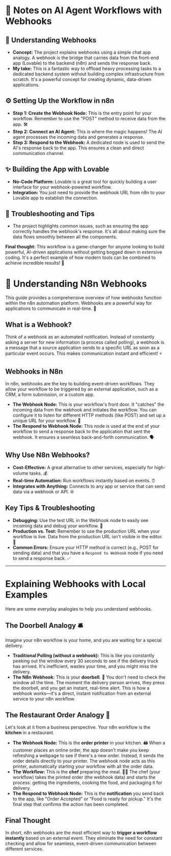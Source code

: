 # 📝 **Notes on AI Agent Workflows with Webhooks**

## 🔗 **Understanding Webhooks**

- **Concept:** The project explains webhooks using a simple chat app analogy. A webhook is the bridge that carries data from the front-end app (Lovable) to the backend (n8n) and sends the response back.
- **My take:** This is a fantastic way to offload heavy processing tasks to a dedicated backend system without building complex infrastructure from scratch. It's a powerful concept for creating dynamic, data-driven applications.

## ⚙️ **Setting Up the Workflow in n8n**

- **Step 1: Create the Webhook Node:** This is the entry point for your workflow. Remember to use the "POST" method to receive data from the app. 🛠️
- **Step 2: Connect an AI Agent:** This is where the magic happens! The AI agent processes the incoming data and generates a response.
- **Step 3: Respond to the Webhook:** A dedicated node is used to send the AI's response back to the app. This ensures a clean and direct communication channel.

## ✨ **Building the App with Lovable**

- **No-Code Platform:** Lovable is a great tool for quickly building a user interface for your webhook-powered workflow.
- **Integration:** You just need to provide the webhook URL from n8n to your Lovable app to establish the connection.

## 🤔 **Troubleshooting and Tips**

- The project highlights common issues, such as ensuring the app correctly handles the webhook's response. It's all about making sure the data flows smoothly between all the components.

**Final thought:** This workflow is a game-changer for anyone looking to build powerful, AI-driven applications without getting bogged down in extensive coding. It's a perfect example of how modern tools can be combined to achieve incredible results! 🎉

# 🔗 **Understanding N8n Webhooks**

This guide provides a comprehensive overview of how webhooks function within the n8n automation platform. Webhooks are a powerful way for applications to communicate in real-time. 🚀

## **What is a Webhook?**

Think of a webhook as an automated notification. Instead of constantly asking a server for new information (a process called polling), a webhook is a message that a source application sends to a specific URL as soon as a particular event occurs. This makes communication instant and efficient! ⚡

## **Webhooks in N8n**

In n8n, webhooks are the key to building event-driven workflows. They allow your workflow to be triggered by an external application, such as a CRM, a form submission, or a custom app.

- **The Webhook Node:** This is your workflow's front door. It "catches" the incoming data from the webhook and initiates the workflow. You can configure it to listen for different HTTP methods (like POST) and set up a unique URL for your workflow. 🚪
- **The Respond to Webhook Node:** This node is used at the end of your workflow to send a response back to the application that sent the webhook. It ensures a seamless back-and-forth communication. 🗣️

## **Why Use N8n Webhooks?**

- **Cost-Effective:** A great alternative to other services, especially for high-volume tasks. 💰
- **Real-time Automation:** Run workflows instantly based on events. ⏰
- **Integrates with Anything:** Connects to any app or service that can send data via a webhook or API. 🌐

## **Key Tips & Troubleshooting**

- **Debugging:** Use the test URL in the Webhook node to easily see incoming data and debug your workflow. 🐛
- **Production vs. Test:** Remember to use the production URL when your workflow is live. Data from the production URL isn't visible in the editor. 🚦
- **Common Errors:** Ensure your HTTP method is correct (e.g., POST for sending data) and that you have a `Respond to Webhook` node if you need to send a response back. ✅

---

# **Explaining Webhooks with Local Examples**

Here are some everyday analogies to help you understand webhooks.

## **The Doorbell Analogy** 🛎️

Imagine your n8n workflow is your home, and you are waiting for a special delivery.

- **Traditional Polling (without a webhook):** This is like you constantly peeking out the window every 30 seconds to see if the delivery truck has arrived. It's inefficient, wastes your time, and you might miss the delivery.
- **The N8n Webhook:** This is your **doorbell**. 🔔 You don't need to check the window all the time. The moment the delivery person arrives, they press the doorbell, and you get an instant, real-time alert. This is how a webhook works—it's a direct, instant notification from an external service to your n8n workflow.

## **The Restaurant Order Analogy** 🍜

Let's look at it from a business perspective. Your n8n workflow is the **kitchen** in a restaurant.

- **The Webhook Node:** This is the **order printer** in your kitchen. 🖨️ When a customer places an online order, the app doesn't make you keep refreshing a webpage to see if there's a new order. Instead, it sends the order details directly to your printer. The webhook node acts as this printer, automatically starting your workflow with all the order data.
- **The Workflow:** This is the **chef** preparing the meal. 🧑‍🍳 The chef (your workflow) takes the printed order (the webhook data) and starts the process: getting the ingredients, cooking the food, and packaging it for delivery.
- **The Respond to Webhook Node:** This is the **notification** you send back to the app, like "Order Accepted" or "Food is ready for pickup." It's the final step that confirms the action has been completed.

## **Final Thought**

In short, n8n webhooks are the most efficient way to **trigger a workflow instantly** based on an external event. They eliminate the need for constant checking and allow for seamless, event-driven communication between different services.
